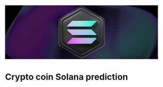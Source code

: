![Header](https://github.com/sakovitz/solana_predict/blob/main/misc/sol.jpg?raw=true)

Crypto coin Solana prediction
======
